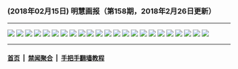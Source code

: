 ### (2018年02月15日) 明慧画报（第158期，2018年2月26日更新）

---

<img src="http://qikan.minghui.org/mhqkpage/qikanimage/2018/02/15/mhhb-158-read-online1.png"/> 

<img src="http://qikan.minghui.org/mhqkpage/qikanimage/2018/02/15/mhhb-158-read-online2.png"/> 

<img src="http://qikan.minghui.org/mhqkpage/qikanimage/2018/02/15/mhhb-158-read-online3.png"/> 

<img src="http://qikan.minghui.org/mhqkpage/qikanimage/2018/02/15/mhhb-158-read-online4.png"/> 

<img src="http://qikan.minghui.org/mhqkpage/qikanimage/2018/02/15/mhhb-158-read-online5.png"/> 

<img src="http://qikan.minghui.org/mhqkpage/qikanimage/2018/02/15/mhhb-158-read-online6.png"/> 

<img src="http://qikan.minghui.org/mhqkpage/qikanimage/2018/02/15/mhhb-158-read-online7.png"/> 

<img src="http://qikan.minghui.org/mhqkpage/qikanimage/2018/02/15/mhhb-158-read-online8.png"/> 

<img src="http://qikan.minghui.org/mhqkpage/qikanimage/2018/02/15/mhhb-158-read-online9.png"/> 

<img src="http://qikan.minghui.org/mhqkpage/qikanimage/2018/02/15/mhhb-158-read-online10.png"/> 

<img src="http://qikan.minghui.org/mhqkpage/qikanimage/2018/02/15/mhhb-158-read-online11.png"/> 

<img src="http://qikan.minghui.org/mhqkpage/qikanimage/2018/02/15/mhhb-158-read-online12.png"/> 

<img src="http://qikan.minghui.org/mhqkpage/qikanimage/2018/02/15/mhhb-158-read-online13.png"/> 

<img src="http://qikan.minghui.org/mhqkpage/qikanimage/2018/02/15/mhhb-158-read-online14.png"/> 

<img src="http://qikan.minghui.org/mhqkpage/qikanimage/2018/02/15/mhhb-158-read-online15.png"/> 

<img src="http://qikan.minghui.org/mhqkpage/qikanimage/2018/02/15/mhhb-158-read-online16.png"/> 

<img src="http://qikan.minghui.org/mhqkpage/qikanimage/2018/02/15/mhhb-158-read-online17.png"/> 

<img src="http://qikan.minghui.org/mhqkpage/qikanimage/2018/02/15/mhhb-158-read-online18.png"/> 

<img src="http://qikan.minghui.org/mhqkpage/qikanimage/2018/02/15/mhhb-158-read-online19.png"/> 

<img src="http://qikan.minghui.org/mhqkpage/qikanimage/2018/02/15/mhhb-158-read-online20.png"/> 

<img src="http://qikan.minghui.org/mhqkpage/qikanimage/2018/02/15/mhhb-158-read-online21.png"/> 

<img src="http://qikan.minghui.org/mhqkpage/qikanimage/2018/02/15/mhhb-158-read-online22.png"/> 

<img src="http://qikan.minghui.org/mhqkpage/qikanimage/2018/02/15/mhhb-158-read-online23.png"/> 



---

#### [首页](../../../..) &nbsp;|&nbsp; [禁闻聚合](https://github.com/gfw-breaker/banned-news) &nbsp;|&nbsp; [手把手翻墙教程](https://github.com/gfw-breaker/guides) 